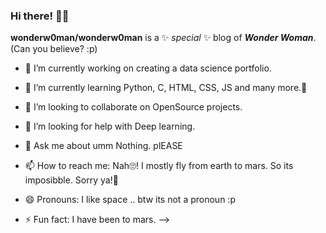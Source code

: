 ### Hi there! 👋🏻


**wonderw0man/wonderw0man** is a ✨ _special_ ✨ blog of ***Wonder Woman***. (Can you believe? :p)


- 🔭 I’m currently working on creating a data science portfolio.

- 🌱 I’m currently learning Python, C, HTML, CSS, JS and many more.👻

- 👯 I’m looking to collaborate on OpenSource projects.

- 🤔 I’m looking for help with Deep learning.

- 💬 Ask me about umm Nothing. plEASE

- 📫 How to reach me: Nah🙄! I mostly fly from earth to mars. So its imposibble. Sorry ya!🙁

- 😄 Pronouns: I like space .. btw its not a pronoun :p

- ⚡ Fun fact: I have been to mars.
-->
